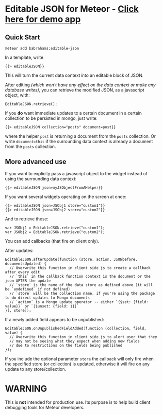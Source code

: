 Editable JSON for Meteor - [Click here for demo app](http://meteorpad.com/pad/AphADo6eR4aiJmNzS/Editable%20JSON%20Example)
===

Quick Start
---

```
meteor add babrahams:editable-json
```

In a template, write:

```
{{> editableJSON}}
```

This will turn the current data context into an editable block of JSON.

After editing _(which won't have any effect on the data context or make any database writes)_, you can retrieve the modified JSON, as a javascript object, with:

```
EditableJSON.retrieve();
```

If you __do__ want immediate updates to a certain document in a certain collection to be persisted in mongo, just write:

```
{{> editableJSON collection="posts" document=post}}
```

where the helper `post` is returning a document from the `posts` collection. Or write `document=this` if the surrounding data context is already a document from the `posts` collection.

More advanced use
---

If you want to explicity pass a javascript object to the widget instead of using the surrounding data context:

```
{{> editableJSON json=myJSObjectFromAHelper}}
```

If you want several widgets operating on the screen at once:

```
{{> editableJSON json=JSObj1 store="custom1"}}
{{> editableJSON json=JSObj2 store="custom2"}}
```

And to retrieve these:

```
var JSObj1 = EditableJSON.retrieve("custom1");
var JSObj2 = EditableJSON.retrieve("custom2");
```

You can add callbacks (that fire on client only).

After updates:
```
EditableJSON.afterUpdate(function (store, action, JSONbefore, documentsUpdated) {
  // Overwrite this function in client side js to create a callback after every edit	
  // `this` in the callback function context is the document or the json AFTER the update
  // `store` is the name of the data store as defined above (it will be `undefined` if not defined)
  // `store` will be the collection name, if you're using the package to do direct updates to Mongo documents
  // `action` is a Mongo update operator -- either `{$set: {field: value}}` or `{$unset: {field: 1}}`
}[, store]);
```

If a newly added field appears to be unpublished:
```
EditableJSON.onUnpublishedFieldAdded(function (collection, field, value) {
  // Overwrite this function in client side js to alert user that they
  // may not be seeing what they expect when adding new fields
  // due to restrictions on the fields being published
});
```

If you include the optional parameter `store` the callback will only fire when the specified store (or collection) is updated, otherwise it will fire on any update to any store/collection.

WARNING
===

This is **not** intended for production use. Its purpose is to help build client debugging tools for Meteor developers.